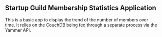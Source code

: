 ## Startup Guild Membership Statistics Application

This is a basic app to display the trend of the number of members over time. It relies on the CouchDB being fed through a separate process via the Yammer API.
